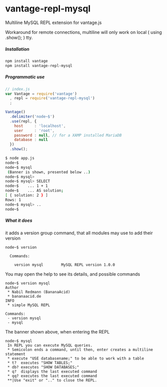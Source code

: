 # vantage-repl-mysql
Multiline MySQL REPL extension for vantage.js

Workaround for remote connections, multiline will only work on local ( using .show(); ) tty.

##### Installation

```bash
npm install vantage
npm install vantage-repl-mysql
```

##### Programmatic use

```js
// index.js
var Vantage = require('vantage')
  , repl = require('vantage-repl-mysql')
  ;

Vantage()
  .delimiter('node~$')
  .use(repl, {
    host     : 'localhost',
    user     : 'root',
    password : null, // for a XAMP installed MariaDB
    database : null
  })
  .show();
```

```bash
$ node app.js
node~$ 
node~$ mysql
 (Banner is shown, presented below ..)
node~$ mysql>
node~$ mysql> SELECT
node~$    ... 1 + 1
node~$    ... AS solution;
[ { solution: 2 } ]
Rows: 1
node~$ mysql> ..
node~$
```

##### What it does

it adds a version group command, that all modules may use to add their version
```
node~$ version

  Commands:

    version mysql        MySQL REPL version 1.0.0

```

You may open the help to see its details, and possible commands
```
node~$ version mysql
Author
 * Nabil Redmann (BananaAcid)
 * bananaacid.de
INFO
 * simple MySQL REPL

Commands:
 - version mysql
 - mysql
 ```

The banner shown above, when entering the REPL
```
node~$ mysql
 In REPL you can execute MySQL queries.
 * Semicolon ends a command, until then, enter creates a multiline statement
 * execute "USE databasename;" to be able to work with a table
 * t?  executes "SHOW TABLES;"
 * db? executes "SHOW DATABASES;"
 * q?  displays the last executed command
 * qq? executes the last executed command
 **|Use "exit" or ".." to close the REPL.
```